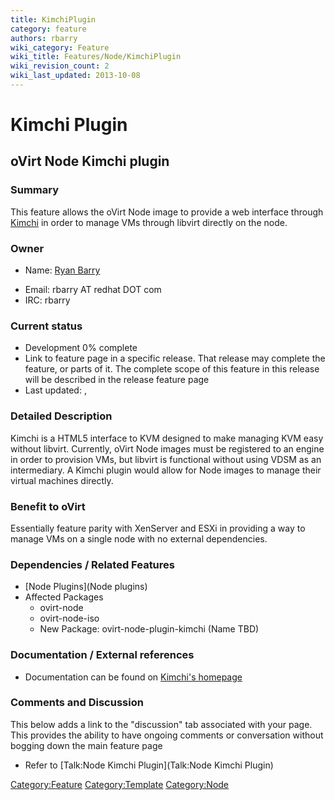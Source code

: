 ```yaml
---
title: KimchiPlugin
category: feature
authors: rbarry
wiki_category: Feature
wiki_title: Features/Node/KimchiPlugin
wiki_revision_count: 2
wiki_last_updated: 2013-10-08
---
```


# Kimchi Plugin

## oVirt Node Kimchi plugin

### Summary

This feature allows the oVirt Node image to provide a web interface through [Kimchi](https://github.com/kimchi-project/kimchi) in order to manage VMs through libvirt directly on the node.

### Owner

*   Name: [ Ryan Barry](User:rbarry)

<!-- -->

*   Email: rbarry AT redhat DOT com
*   IRC: rbarry

### Current status

*   Development 0% complete
*   Link to feature page in a specific release. That release may complete the feature, or parts of it. The complete scope of this feature in this release will be described in the release feature page
*   Last updated: ,

### Detailed Description

Kimchi is a HTML5 interface to KVM designed to make managing KVM easy without libvirt. Currently, oVirt Node images must be registered to an engine in order to provision VMs, but libvirt is functional without using VDSM as an intermediary. A Kimchi plugin would allow for Node images to manage their virtual machines directly.

### Benefit to oVirt

Essentially feature parity with XenServer and ESXi in providing a way to manage VMs on a single node with no external dependencies.

### Dependencies / Related Features

*   [Node Plugins](Node plugins)
*   Affected Packages
    -   ovirt-node
    -   ovirt-node-iso
    -   New Package: ovirt-node-plugin-kimchi (Name TBD)

### Documentation / External references

*   Documentation can be found on [Kimchi's homepage](https://github.com/kimchi-project/kimchi)

### Comments and Discussion

This below adds a link to the "discussion" tab associated with your page. This provides the ability to have ongoing comments or conversation without bogging down the main feature page

*   Refer to [Talk:Node Kimchi Plugin](Talk:Node Kimchi Plugin)

<Category:Feature> <Category:Template> <Category:Node>
